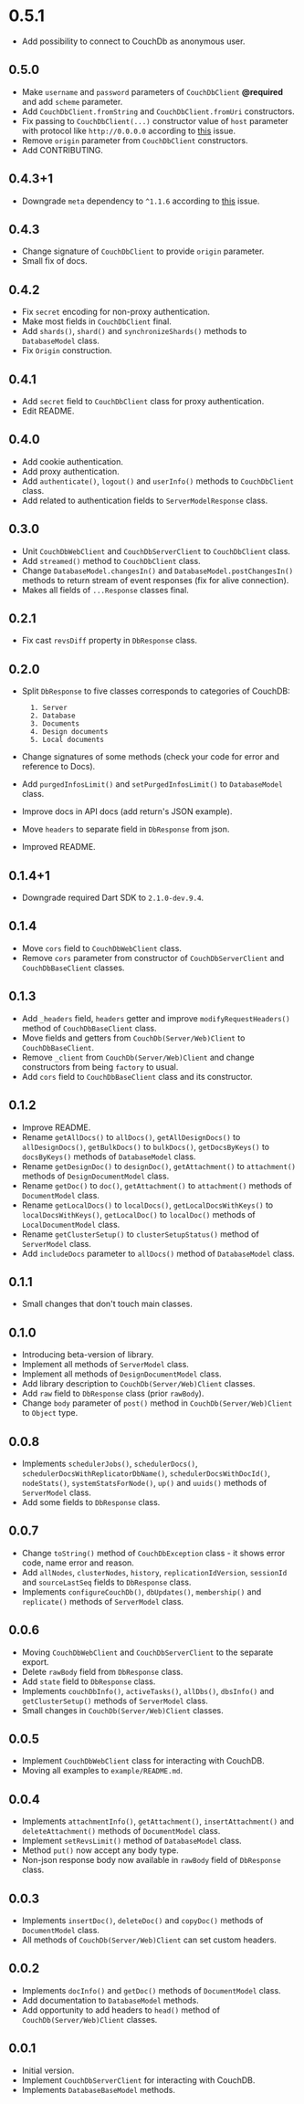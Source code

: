 # 0.5.1

- Add possibility to connect to CouchDb as anonymous user.

## 0.5.0

- Make `username` and `password` parameters of `CouchDbClient` **@required** and add `scheme` parameter.
- Add `CouchDbClient.fromString` and `CouchDbClient.fromUri` constructors.
- Fix passing to `CouchDbClient(...)` constructor value of `host` parameter with protocol like `http://0.0.0.0` according to [this](https://github.com/YevhenKap/couchdb_dart/issues/8) issue.
- Remove `origin` parameter from `CouchDbClient` constructors.
- Add CONTRIBUTING.

## 0.4.3+1

- Downgrade `meta` dependency to `^1.1.6` according to [this](https://github.com/YevhenKap/couchdb_dart/issues/7) issue.

## 0.4.3

- Change signature of `CouchDbClient` to provide `origin` parameter.
- Small fix of docs.

## 0.4.2

- Fix `secret` encoding for non-proxy authentication.
- Make most fields in `CouchDbClient` final.
- Add `shards()`, `shard()` and `synchronizeShards()` methods to `DatabaseModel` class.
- Fix `Origin` construction.

## 0.4.1

- Add `secret` field to `CouchDbClient` class for proxy authentication.
- Edit README.

## 0.4.0

- Add cookie authentication.
- Add proxy authentication.
- Add `authenticate()`, `logout()` and `userInfo()` methods to `CouchDbClient` class.
- Add related to authentication fields to `ServerModelResponse` class.

## 0.3.0

- Unit `CouchDbWebClient` and `CouchDbServerClient` to `CouchDbClient` class.
- Add `streamed()` method to `CouchDbClient` class.
- Change `DatabaseModel.changesIn()` and `DatabaseModel.postChangesIn()` methods to return stream of event responses (fix for alive connection).
- Makes all fields of `...Response` classes final.

## 0.2.1

- Fix cast `revsDiff` property in `DbResponse` class.

## 0.2.0

- Split `DbResponse` to five classes corresponds to categories of CouchDB:

        1. Server
        2. Database
        3. Documents
        4. Design documents
        5. Local documents

- Change signatures of some methods (check your code for error and reference to Docs).
- Add `purgedInfosLimit()` and `setPurgedInfosLimit()` to `DatabaseModel` class.
- Improve docs in API docs (add return's JSON example).
- Move `headers` to separate field in `DbResponse` from json.
- Improved README.

## 0.1.4+1

- Downgrade required Dart SDK to `2.1.0-dev.9.4`.

## 0.1.4

- Move `cors` field to `CouchDbWebClient` class.
- Remove `cors` parameter from constructor of `CouchDbServerClient` and `CouchDbBaseClient` classes.

## 0.1.3

- Add `_headers` field, `headers` getter and improve `modifyRequestHeaders()` method of `CouchDbBaseClient` class.
- Move fields and getters from `CouchDb(Server/Web)Client` to `CouchDbBaseClient`.
- Remove `_client` from `CouchDb(Server/Web)Client` and change constructors from being `factory` to usual.
- Add `cors` field to `CouchDbBaseClient` class and its constructor.

## 0.1.2

- Improve README.
- Rename `getAllDocs()` to `allDocs()`, `getAllDesignDocs()` to `allDesignDocs()`,
  `getBulkDocs()` to `bulkDocs()`, `getDocsByKeys()` to `docsByKeys()` methods of `DatabaseModel` class.
- Rename `getDesignDoc()` to `designDoc()`, `getAttachment()` to `attachment()` methods
  of `DesignDocumentModel` class.
- Rename `getDoc()` to `doc()`, `getAttachment()` to `attachment()` methods of `DocumentModel` class.
- Rename `getLocalDocs()` to `localDocs()`, `getLocalDocsWithKeys()` to `localDocsWithKeys()`,
  `getLocalDoc()` to `localDoc()` methods of `LocalDocumentModel` class.
- Rename `getClusterSetup()` to `clusterSetupStatus()` method of `ServerModel` class.
- Add `includeDocs` parameter to `allDocs()` method of `DatabaseModel` class.

## 0.1.1

- Small changes that don't touch main classes.

## 0.1.0

- Introducing beta-version of library.
- Implement all methods of `ServerModel` class.
- Implement all methods of `DesignDocumentModel` class.
- Add library description to `CouchDb(Server/Web)Client` classes.
- Add `raw` field to `DbResponse` class (prior `rawBody`).
- Change `body` parameter of `post()` method in `CouchDb(Server/Web)Client` to `Object` type.

## 0.0.8

- Implements `schedulerJobs()`, `schedulerDocs()`, `schedulerDocsWithReplicatorDbName()`, `schedulerDocsWithDocId()`,
  `nodeStats()`, `systemStatsForNode()`, `up()` and `uuids()` methods of `ServerModel` class.
- Add some fields to `DbResponse` class.

## 0.0.7

- Change `toString()` method of `CouchDbException` class - it shows error code, name error and reason.
- Add `allNodes`, `clusterNodes`, `history`, `replicationIdVersion`, `sessionId` and `sourceLastSeq` fields to `DbResponse` class.
- Implements `configureCouchDb()`, `dbUpdates()`, `membership()` and `replicate()` methods of `ServerModel` class.

## 0.0.6

- Moving `CouchDbWebClient` and `CouchDbServerClient` to the separate export.
- Delete `rawBody` field from `DbResponse` class.
- Add `state` field to `DbResponse` class.
- Implements `couchDbInfo()`, `activeTasks()`, `allDbs()`, `dbsInfo()` and `getClusterSetup()` methods of `ServerModel` class.
- Small changes in `CouchDb(Server/Web)Client` classes.

## 0.0.5

- Implement `CouchDbWebClient` class for interacting with CouchDB.
- Moving all examples to `example/README.md`.

## 0.0.4

- Implements `attachmentInfo()`, `getAttachment()`, `insertAttachment()` and `deleteAttachment()` methods of `DocumentModel` class.
- Implement `setRevsLimit()` method of `DatabaseModel` class.
- Method `put()` now accept any body type.
- Non-json response body now available in `rawBody` field of `DbResponse` class.

## 0.0.3

- Implements `insertDoc()`, `deleteDoc()` and `copyDoc()` methods of `DocumentModel` class.
- All methods of `CouchDb(Server/Web)Client` can set custom headers.

## 0.0.2

- Implements `docInfo()` and `getDoc()` methods of `DocumentModel` class.
- Add documentation to `DatabaseModel` methods.
- Add opportunity to add headers to `head()` method of `CouchDb(Server/Web)Client` classes.

## 0.0.1

- Initial version.
- Implement `CouchDbServerClient` for interacting with CouchDB.
- Implements `DatabaseBaseModel` methods.